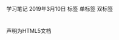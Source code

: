 学习笔记
2019年3月10日
    标签
        单标签<img>
        双标签<h1></h1>  <a></a>
     <!DOCTYPE html>声明为HTML5文档
